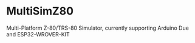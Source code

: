 # MultiSimZ80
Multi-Platform Z-80/TRS-80 Simulator, currently supporting Arduino Due and ESP32-WROVER-KIT
